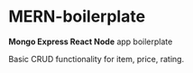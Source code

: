 # MERN-boilerplate

**Mongo Express React Node** app boilerplate

Basic CRUD functionality for item, price, rating.
